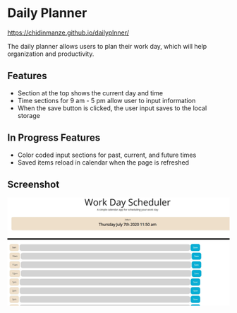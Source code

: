 # Daily Planner

https://chidinmanze.github.io/dailyplnner/

The daily planner allows users to plan their work day, which will help organization and productivity. 

## Features
- Section at the top shows the current day and time
- Time sections for 9 am - 5 pm allow user to input information
- When the save button is clicked, the user input saves to the local storage

## In Progress Features
- Color coded input sections for past, current, and future times
- Saved items reload in calendar when the page is refreshed

## Screenshot
<img src ="/assets/planner screenshot.jpg" alt= "Daily Planner Screenshot">
